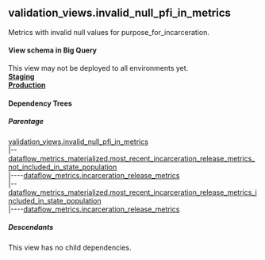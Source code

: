 ## validation_views.invalid_null_pfi_in_metrics
Metrics with invalid null values for purpose_for_incarceration.

#### View schema in Big Query
This view may not be deployed to all environments yet.<br/>
[**Staging**](https://console.cloud.google.com/bigquery?pli=1&p=recidiviz-staging&page=table&project=recidiviz-staging&d=validation_views&t=invalid_null_pfi_in_metrics)
<br/>
[**Production**](https://console.cloud.google.com/bigquery?pli=1&p=recidiviz-123&page=table&project=recidiviz-123&d=validation_views&t=invalid_null_pfi_in_metrics)
<br/>

#### Dependency Trees

##### Parentage
[validation_views.invalid_null_pfi_in_metrics](../validation_views/invalid_null_pfi_in_metrics.md) <br/>
|--[dataflow_metrics_materialized.most_recent_incarceration_release_metrics_not_included_in_state_population](../dataflow_metrics_materialized/most_recent_incarceration_release_metrics_not_included_in_state_population.md) <br/>
|----[dataflow_metrics.incarceration_release_metrics](../../metrics/incarceration/incarceration_release_metrics.md) <br/>
|--[dataflow_metrics_materialized.most_recent_incarceration_release_metrics_included_in_state_population](../dataflow_metrics_materialized/most_recent_incarceration_release_metrics_included_in_state_population.md) <br/>
|----[dataflow_metrics.incarceration_release_metrics](../../metrics/incarceration/incarceration_release_metrics.md) <br/>


##### Descendants
This view has no child dependencies.
